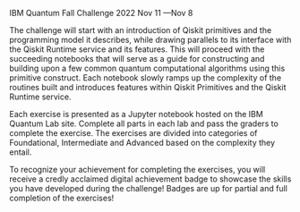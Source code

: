IBM Quantum Fall Challenge 2022
Nov 11 —Nov 8

The challenge will start with an introduction of Qiskit primitives and the programming model it describes, while drawing parallels to its interface with the Qiskit Runtime service and its features. This will proceed with the succeeding notebooks that will serve as a guide for constructing and building upon a few common quantum computational algorithms using this primitive construct. Each notebook slowly ramps up the complexity of the routines built and introduces features within Qiskit Primitives and the Qiskit Runtime service.

Each exercise is presented as a Jupyter notebook hosted on the IBM Quantum Lab site. Complete all parts in each lab and pass the graders to complete the exercise. The exercises are divided into categories of Foundational, Intermediate and Advanced based on the complexity they entail.

To recognize your achievement for completing the exercises, you will receive a credly acclaimed digital achievement badge to showcase the skills you have developed during the challenge! Badges are up for partial and full completion of the exercises!
